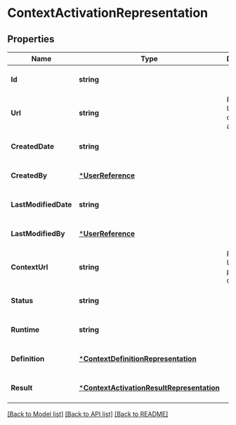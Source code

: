 # ContextActivationRepresentation

## Properties
Name | Type | Description | Notes
------------ | ------------- | ------------- | -------------
**Id** | **string** |  | [optional] [default to null]
**Url** | **string** | Resource URL for this context activation. | [optional] [default to null]
**CreatedDate** | **string** |  | [optional] [default to null]
**CreatedBy** | [***UserReference**](UserReference.md) |  | [optional] [default to null]
**LastModifiedDate** | **string** |  | [optional] [default to null]
**LastModifiedBy** | [***UserReference**](UserReference.md) |  | [optional] [default to null]
**ContextUrl** | **string** | Resource URL for the parent context. | [optional] [default to null]
**Status** | **string** |  | [optional] [default to null]
**Runtime** | **string** |  | [optional] [default to null]
**Definition** | [***ContextDefinitionRepresentation**](ContextDefinitionRepresentation.md) |  | [optional] [default to null]
**Result** | [***ContextActivationResultRepresentation**](ContextActivationResultRepresentation.md) |  | [optional] [default to null]

[[Back to Model list]](../README.md#documentation-for-models) [[Back to API list]](../README.md#documentation-for-api-endpoints) [[Back to README]](../README.md)


